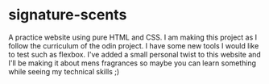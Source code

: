 # signature-scents
A practice website using pure HTML and CSS. I am making this project as I follow the curriculum of the odin project. I have some new tools I would like to test such as flexbox. I've added a small personal twist to this website and I'll be making it about mens fragrances so maybe you can learn something while seeing my technical skills ;)
